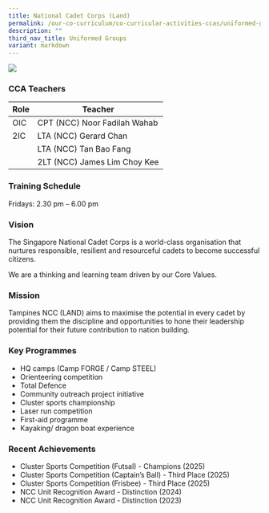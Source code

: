 ```yaml
---
title: National Cadet Corps (Land)
permalink: /our-co-curriculum/co-curricular-activities-ccas/uniformed-groups/national-cadet-corps-land/
description: ""
third_nav_title: Uniformed Groups
variant: markdown
---
```

![](/images/National_Cadet_Corps.jpg)

### CCA Teachers

| Role | Teacher | 
| -------- | -------- | 
| OIC     | CPT (NCC) Noor Fadilah Wahab     | 
| 2IC     | LTA (NCC) Gerard Chan   | 
|      | LTA (NCC) Tan Bao Fang     | 
|      | 2LT (NCC) James Lim Choy Kee    | 

### Training Schedule
Fridays: 2.30 pm – 6.00 pm 

### Vision
The Singapore National Cadet Corps is a world-class organisation that nurtures responsible, resilient and resourceful cadets to become successful citizens.

We are a thinking and learning team driven by our Core Values.

### Mission
Tampines NCC (LAND) aims to maximise the potential in every cadet by providing them the discipline and opportunities to hone their leadership potential for their future contribution to nation building.

### Key Programmes
*   HQ camps (Camp FORGE / Camp STEEL)
*   Orienteering competition
*   Total Defence
*   Community outreach project initiative
*   Cluster sports championship
*   Laser run competition
*   First-aid programme
*   Kayaking/ dragon boat experience

### Recent Achievements
*   Cluster Sports Competition (Futsal) - Champions (2025) 
*   Cluster Sports Competition (Captain’s Ball) - Third Place (2025)
*   Cluster Sports Competition (Frisbee) - Third Place (2025)
*   NCC Unit Recognition Award - Distinction (2024) 
*   NCC Unit Recognition Award - Distinction (2023)

